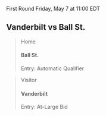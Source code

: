 First Round
Friday, May 7 at 11:00 EDT
## Vanderbilt vs Ball St.

> Home
> #### Ball St.
> Entry: Automatic Qualifier

> Visitor
> #### Vanderbilt
> Entry: At-Large Bid